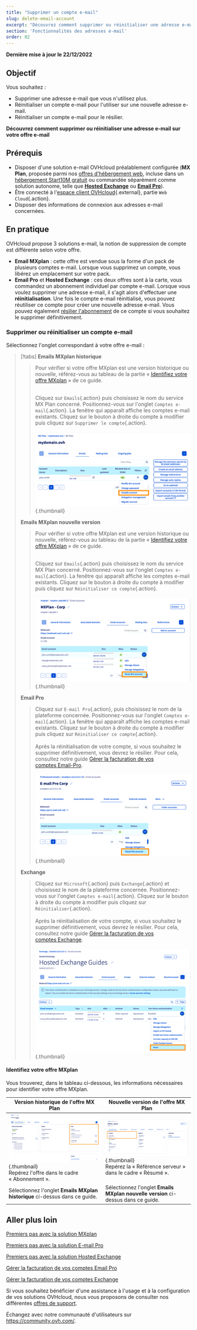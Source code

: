 ```yaml
---
title: "Supprimer un compte e-mail"
slug: delete-email-account
excerpt: "Découvrez comment supprimer ou réinitialiser une adresse e-mail sur votre offre e-mail"
section: 'Fonctionnalités des adresses e-mail'
order: 02
---
```


**Dernière mise à jour le 22/12/2022**

## Objectif

Vous souhaitez :

- Supprimer une adresse e-mail que vous n'utilisez plus. 
- Réinitialiser un compte e-mail pour l'utiliser sur une nouvelle adresse e-mail. 
- Réinitialiser un compte e-mail pour le résilier.

**Découvrez comment supprimer ou réinitialiser une adresse e-mail sur votre offre e-mail**

## Prérequis

- Disposer d'une solution e-mail OVHcloud préalablement configurée (**MX Plan**, proposée parmi nos [offres d’hébergement web](https://www.ovhcloud.com/fr/web-hosting/), incluse dans un [hébergement Start10M gratuit](https://www.ovhcloud.com/fr/domains/free-web-hosting/) ou commandée séparément comme solution autonome, telle que [**Hosted Exchange**](https://www.ovhcloud.com/fr/emails/hosted-exchange/) ou [**Email Pro**](https://www.ovhcloud.com/fr/emails/email-pro/)).
- Être connecté à l'[espace client OVHcloud](https://www.ovh.com/auth/?action=gotomanager&from=https://www.ovh.com/fr/&ovhSubsidiary=fr){.external}, partie `Web Cloud`{.action}.
- Disposer des informations de connexion aux adresses e-mail concernées.

## En pratique <a name="instructions"></a>

OVHcloud propose 3 solutions e-mail, la notion de suppression de compte est différente selon votre offre.

- **Email MXplan** : cette offre est vendue sous la forme d'un pack de plusieurs comptes e-mail. Lorsque vous supprimez un compte, vous libérez un emplacement sur votre pack. 
- **Email Pro** et **Hosted Exchange** : ces deux offres sont à la carte, vous commandez un abonnement individuel par compte e-mail. Lorsque vous voulez supprimer une adresse e-mail, il s'agit alors d'effectuer une **réinitialisation**. Une fois le compte e-mail réinitialisé, vous pouvez réutiliser ce compte pour créer une nouvelle adresse e-mail. Vous pouvez également [résilier l'abonnement](https://docs.ovh.com/fr/microsoft-collaborative-solutions/gestion-facturation-exchange/#supprimer-des-comptes) de ce compte si vous souhaitez le supprimer définitivement.

### Supprimer ou réinitialiser un compte e-mail

Sélectionnez l'onglet correspondant à votre offre e-mail :

> [!tabs]
> **Emails MXplan historique**
>>
>> Pour vérifier si votre offre MXplan est une version historique ou nouvelle, référez-vous au tableau de la partie « [Identifiez votre offre MXplan](#whichmxplan) » de ce guide.<br><br>
>>
>> Cliquez sur `Emails`{.action} puis choisissez le nom du service MX Plan concerné. Positionnez-vous sur l'onglet `Comptes e-mail`{.action}. La fenêtre qui apparaît affiche les comptes e-mail existants. Cliquez sur le bouton <i class="icons-ellipsis icons-border-rounded icons-masterbrand-blue"></i> à droite du compte à modifier puis cliquez sur `Supprimer le compte`{.action}.<br><br>
>>![email](images/email-mxplan-legacy-reset.png){.thumbnail}<br>
>>
> **Emails MXplan nouvelle version**
>>
>> Pour vérifier si votre offre MXplan est une version historique ou nouvelle, référez-vous au tableau de la partie « [Identifiez votre offre MXplan](#whichmxplan) » de ce guide.<br><br>
>>
>> Cliquez sur `Emails`{.action} puis choisissez le nom du service MX Plan concerné. Positionnez-vous sur l'onglet `Comptes e-mail`{.action}. La fenêtre qui apparaît affiche les comptes e-mail existants. Cliquez sur le bouton <i class="icons-ellipsis icons-border-rounded icons-masterbrand-blue"></i> à droite du compte à modifier puis cliquez sur `Réinitialiser ce compte`{.action}.<br><br>
>>![email](images/email-mxplan-new-reset.png){.thumbnail}<br>
>>
> **Email Pro**
>>
>> Cliquez sur `E-mail Pro`{.action}, puis choisissez le nom de la plateforme concernée. Positionnez-vous sur l'onglet `Comptes e-mail`{.action}. La fenêtre qui apparaît affiche les comptes e-mail existants. Cliquez sur le bouton <i class="icons-ellipsis icons-border-rounded icons-masterbrand-blue"></i> à droite du compte à modifier puis cliquez sur `Réinitialiser ce compte`{.action}.<br><br>
>> Après la réinitialisation de votre compte, si vous souhaitez le supprimer définitivement, vous devrez le résilier. Pour cela, consultez notre guide [Gérer la facturation de vos comptes Email-Pro](https://docs.ovh.com/fr/emails-pro/gestion-facturation-emailpro/).<br><br>
>>![email](images/emailpro-reset.png){.thumbnail}<br>
>>
> **Exchange**
>>
>> Cliquez sur `Microsoft`{.action} puis `Exchange`{.action} et choisissez le nom de la plateforme concernée. Positionnez-vous sur l'onglet `Comptes e-mail`{.action}. Cliquez sur le bouton <i class="icons-ellipsis icons-border-rounded icons-masterbrand-blue"></i> à droite du compte à modifier puis cliquez sur `Réinitialiser`{.action}.<br><br>
>> Après la réinitialisation de votre compte, si vous souhaitez le supprimer définitivement, vous devrez le résilier. Pour cela, consultez notre guide [Gérer la facturation de vos comptes Exchange](https://docs.ovh.com/fr/microsoft-collaborative-solutions/gestion-facturation-exchange/).<br><br>
>>![email](images/exchange-reset.png){.thumbnail}<br>
>>

#### Identifiez votre offre MXplan <a name="whichmxplan"></a>

Vous trouverez, dans le tableau ci-dessous, les informations nécessaires pour identifier votre offre MXplan.

|Version historique de l'offre MX Plan|Nouvelle version de l'offre MX Plan|
|---|---|
|![email](images/mxplan-starter-legacy-step1.png){.thumbnail}<br> Repérez l'offre dans le cadre « Abonnement ».|![email](images/mxplan-starter-new-step1.png){.thumbnail}<br>Repérez la « Référence serveur » dans le cadre « Résumé ».|
|Sélectionnez l'onglet **Emails MXplan historique** ci-dessus dans ce guide.|Sélectionnez l'onglet **Emails MXplan nouvelle version** ci-dessus dans ce guide.|<br>


## Aller plus loin

[Premiers pas avec la solution MXplan](https://docs.ovh.com/fr/emails/generalites-sur-les-emails-mutualises/)

[Premiers pas avec la solution E-mail Pro](https://docs.ovh.com/fr/emails-pro/premiere-configuration/)

[Premiers pas avec la solution Hosted Exchange](https://docs.ovh.com/fr/microsoft-collaborative-solutions/premiere-configuration-exchange/)

[Gérer la facturation de vos comptes Email Pro](https://docs.ovh.com/fr/emails-pro/gestion-facturation-emailpro/)

[Gérer la facturation de vos comptes Exchange](https://docs.ovh.com/fr/microsoft-collaborative-solutions/gestion-facturation-exchange/)

Si vous souhaitez bénéficier d'une assistance à l'usage et à la configuration de vos solutions OVHcloud, nous vous proposons de consulter nos différentes [offres de support](https://www.ovhcloud.com/fr/support-levels/).

Échangez avec notre communauté d'utilisateurs sur <https://community.ovh.com/>.
